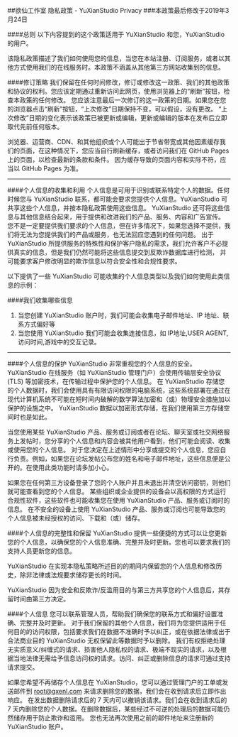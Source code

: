 ##欲仙工作室 隐私政策 - YuXianStudio Privacy
###本政策最后修改于2019年3月24日

####总则
以下内容提到的这个政策适用于 YuXianStudio 和您，YuXianStudio 的用户。

该隐私政策描述了我们如何使用您的信息，当您在本站注册、订阅服务，或者以其他方式使用我们的在线服务时。本政策不涵盖从其他第三方网站收集到的信息。

####修订策略
我们保留在任何时间修改，修订或修改这一政策、我们的其他政策和协议的权利。您应该定期通过重新访问此网页，使用浏览器上的“刷新”按钮，检查本政策的任何修改。 您应该注意最后一次修订的这一政策的日期。如果您在您的浏览器点击“刷新”按钮，“上次修改”日期保持不变，可以假设，没有更改。 “上次修改”日期的变化表示该政策已被更新或编辑，更新或编辑的版本在发布后立即取代先前任何版本。

浏览器、运营商、CDN、和其他组织或个人可能出于节省带宽或其他因素缓存我们的页面，在这种情况下，您应当自行刷新缓存，或者访问我们在 GitHub Pages 上的页面，以检查最新的条款和条件。 因为缓存导致的页面内容和实际不符，应当以 GitHub Pages 为准。

--------------------------------------

####个人信息的收集和利用
个人信息是可用于识别或联系特定个人的数据。任何时候您与 YuXianStudio 联系，都可能会要求您提供个人信息。YuXianStudio 可共享这些个人信息，并按本隐私政策使用这些信息。 YuXianStudio 还可将这些信息与其他信息结合起来，用于提供和改进我们的产品、服务、内容和广告宣传。 您不是一定要提供我们要求的个人信息，但在许多情况下，如果您选择不提供，我们将无法为您提供我们的产品或服务，也无法回应您遇到的任何问题。 出于 YuXianStudio 所提供服务的特殊性和保护客户隐私的需求，我们允许客户不必提供真实的信息，但是我们仍然可能将这些信息提交到反欺诈数据库进行检测， 并可能要求客户修改明显的欺诈信息以符合安全性和合规性要求。

以下提供了一些 YuXianStudio 可能收集的个人信息类型以及我们如何使用此类信息的示例：

####我们收集哪些信息
1.	当您创建 YuXianStudio 账户时，我们可能会收集电子邮件地址、IP 地址、联系方式偏好等
2.	当您使用 YuXianStudio 我们可能会收集连接信息，如 IP地址,USER AGENT,访问时间,游戏中的交互记录。

--------------------------------------

####个人信息的保护
YuXianStudio 非常重视您的个人信息的安全。YuXianStudio 在线服务（如 YuXianStudio 管理门户）会使用传输层安全协议 (TLS) 等加密技术，在传输过程中保护您的个人信息。 在 YuXianStudio 存储您的个人数据时，我们会使用具有有限访问权限的电脑系统，这些系统部署在通过在现代计算机系统不可能在短时间内破解的数学算法加密和（或）物理安全措施加以保护的设施之中。 YuXianStudio 数据以加密形式存储，在我们使用第三方存储空间时也是如此。

当您使用某些 YuXianStudio 产品、服务或订阅或者在论坛、聊天室或社交网络服务上发帖时，您分享的个人信息和内容会被其他用户看到，他们可能会阅读、收集或使用您的个人信息。 对于您决定在上述情形中分享或提交的个人信息，您应自行负责。例如，如果您在论坛发帖公布您的姓名和电子邮件地址，这些信息便是公开的。在使用此类功能时请多加小心。

如果您在任何第三方设备登录了您的个人账户并且未退出并清空访问密钥，则他们就可能查看到您的个人信息。 某些组织或企业提供的设备会以高权限的方式运行合规性软件，这些软件也可能收集您在使用 YuXianStudio 产品、服务或订阅时的信息。 在不安全的设备上使用 YuXianStudio 产品、服务或订阅也可能导致您的个人信息被未经授权的访问、下载和（或）储存。

####个人信息的完整性和保留
YuXianStudio 提供一些便捷的方式可以让您更新您的个人信息，以确保您的个人信息准确、完整并及时更新。您也可以要求我们的支持人员更新您的信息。

YuXianStudio 在实现本隐私策略所述目的的期间内保留您的个人信息和修改历史，除非法律或法规要求储存更长的时间。

YuXianStudio 因为安全和反欺诈/反滥用目的与第三方共享您的个人信息后，其存留时间由第三方决定。

####个人信息
您可以联系管理人员，帮助我们确保您的联系方式和偏好设置准确、完整并及时更新。 对于我们保留的其他个人信息，我们将为您提供适用于任何目的的访问权限，包括要求我们在数据不准确时予以纠正，或在依据法律或出于合法商业目的 YuXianStudio 无权保留此等数据时予以删除。 我们有权拒绝处理无实质意义/纠缠式的请求、损害他人隐私权的请求、极端不现实的请求，以及根据当地法律无需给予信息访问权的请求。访问、纠正或删除信息的请求可通过支持请求提交。

如果您希望不再储存个人信息在 YuXianStudio，您可以通过管理门户的工单或发送邮件到 root@gxenl.com 来请求删除您的数据，我们会在收到请求后立即作出响应。 在发出数据删除请求后的 7 天内可以撤销该请求。我们会在收到请求后的 7 天内删除您的个人数据。在删除数据后，某些经过不可逆的处理后的数据可能仍然储存用于防止欺诈和滥用。 您也无法再次使用之前的邮件地址来注册新的 YuXianStudio 账户。
